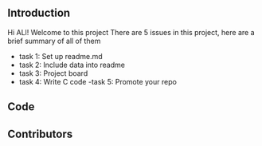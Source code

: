 ## Introduction 
Hi ALl! Welcome to this project
There are 5 issues in this project, here are a brief summary of all of them 

- task 1: Set up readme.md
- task 2: Include data into readme
- task 3: Project board
- task 4: Write C code
-task 5: Promote your repo

## Code 


## Contributors 
